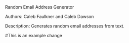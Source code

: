 Random Email Address Generator

Authors: Caleb Faulkner and Caleb Dawson

Description: Generates random email addresses from text.

#This is an example change
